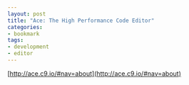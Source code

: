 ```yaml
---
layout: post
title: "Ace: The High Performance Code Editor"
categories:
- bookmark
tags:
- development
- editor
---
```


[http://ace.c9.io/#nav=about](http://ace.c9.io/#nav=about)